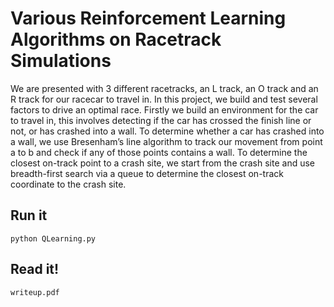 # Various Reinforcement Learning Algorithms on Racetrack Simulations
We are presented with 3 different racetracks, an L track, an O track and an R track for our racecar to travel in. In this project, we build and test several factors to drive an optimal race. Firstly we build an environment for the car to travel in, this involves detecting if the car has crossed the finish line or not, or has crashed into a wall. To determine whether a car has crashed into a wall, we use Bresenham’s line algorithm to track our movement from point a to b and check if any of those points contains a wall. To determine the closest on-track point to a crash site, we start from the crash site and use breadth-first search via a queue to determine the closest on-track coordinate to the crash site.

## Run it
```
python QLearning.py
```

## Read it! 
```
writeup.pdf
```
